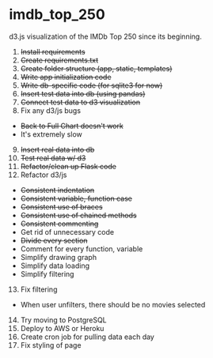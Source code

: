 # imdb_top_250
d3.js visualization of the IMDb Top 250 since its beginning.

1. ~~Install requirements~~
2. ~~Create requirements.txt~~
3. ~~Create folder structure (app, static, templates)~~
4. ~~Write app initialization code~~
5. ~~Write db-specific code (for sqlite3 for now)~~
6. ~~Insert test data into db (using pandas)~~
7. ~~Connect test data to d3 visualization~~
8. Fix any d3/js bugs
  * ~~Back to Full Chart doesn't work~~
  * It's extremely slow
9. ~~Insert real data into db~~
10. ~~Test real data w/ d3~~
11. ~~Refactor/clean up Flask code~~
12. Refactor d3/js
  * ~~Consistent indentation~~
  * ~~Consistent variable, function case~~
  * ~~Consistent use of braces~~
  * ~~Consistent use of chained methods~~
  * ~~Consistent commenting~~
  * Get rid of unnecessary code
  * ~~Divide every section~~
  * Comment for every function, variable
  * Simplify drawing graph
  * Simplify data loading
  * Simplify filtering
13. Fix filtering
  * When user unfilters, there should be no movies selected
14. Try moving to PostgreSQL
15. Deploy to AWS or Heroku
16. Create cron job for pulling data each day
17. Fix styling of page
